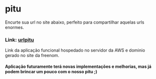 # pitu
Encurte sua url no site abaixo, perfeito para compartilhar aquelas urls enormes.

### Link: [urlpitu](http://www.urlpitu.tk/)
Link da aplicação funcional hospedado no servidor da AWS e dominio gerado no site da freenom.
#### Aplicação futuramente terá novas implementações e melhorias, mas já podem brincar um pouco com o nosso pitu ;)
